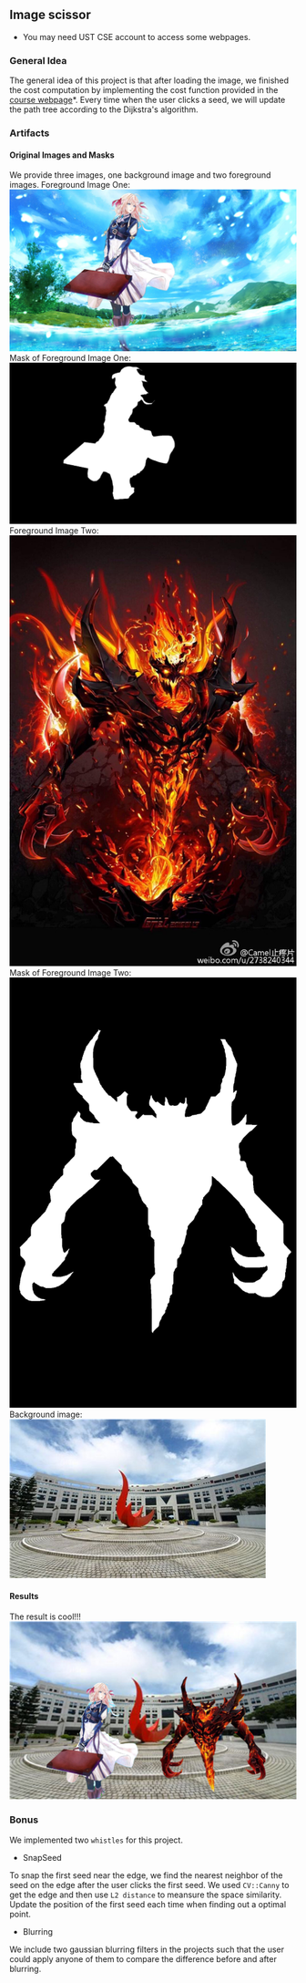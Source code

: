 
## Image scissor
* You may need UST CSE account to access some webpages.

### General Idea

The general idea of this project is that after loading the image, we finished the cost computation by implementing the cost function provided in the [course webpage](https://course.cse.ust.hk/comp5421/Password_Only/projects/iscissor/index.html)*. Every time when the user clicks a seed, we will update the path tree according to the Dijkstra's algorithm.

### Artifacts

#### Original Images and Masks

We provide three images, one background image and two foreground images.
Foreground Image One:
![Violet](./iScissor/artifact/girl.jpg) <!-- .element height="50%" width="50%" -->
Mask of Foreground Image One:
![Violet_mask](./iScissor/artifact/girl_mask.png) <!-- .element height="50%" width="50%" -->
Foreground Image Two:
![sf](./iScissor/artifact/sf.jpg) <!-- .element height="50%" width="50%" -->
Mask of Foreground Image Two:
![sf_mask](./iScissor/artifact/sf_mask.png) <!-- .element height="50%" width="50%" -->
Background image:
![hkust](./iScissor/artifact/hkust.jpg) <!-- .element height="50%" width="50%" -->

#### Results

The result is cool!!!
![Result](./iScissor/artifact/artifact.jpg) <!-- .element height="50%" width="50%" -->

### Bonus

We implemented two ```whistles``` for this project.

- SnapSeed

To snap the first seed near the edge, we find the nearest neighbor of the seed on the edge after the user clicks the first seed. We used ```CV::Canny``` to get the edge and then use ```L2 distance``` to meansure the space similarity. Update the position of the first seed each time when finding out a optimal point.

- Blurring

We include two gaussian blurring filters in the projects such that the user could apply anyone of them to compare the difference before and after blurring.
